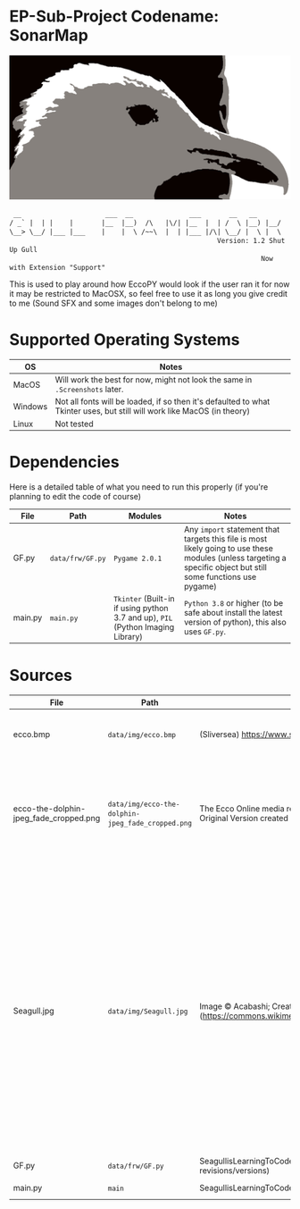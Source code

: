 # EP-Sub-Project Codename: SonarMap
![GullFrameworkImage](https://github.com/SeagullisLearningToCode/EccoPY_Codename_Sonar/blob/master/data/img/Seagull.jpg)
````
 __                     ___  __              ___       __   __
/ _` |  | |    |       |__  |__)  /\   |\/| |__  |  | /  \ |__) |__/
\__> \__/ |___ |___    |    |  \ /~~\  |  | |___ |/\| \__/ |  \ |  \
                                                    Version: 1.2 Shut Up Gull
                                                               Now with Extension "Support"
````
This is used to play around how EccoPY would look if the user ran it for now it may be restricted to MacOSX, so feel free to use it as long you give credit to me (Sound SFX and some images don't belong to me)

# Supported Operating Systems

OS | Notes |
---|-------|
MacOS | Will work the best for now, might not look the same in `.Screenshots` later.|
Windows | Not all fonts will be loaded, if so then it's defaulted to what Tkinter uses, but still will work like MacOS (in theory)|
Linux | Not tested |

# Dependencies
Here is a detailed table of what you need to run this properly (if you're planning to edit the code of course)

File | Path            | Modules  | Notes  
-----|-----------------|----------|---------|
GF.py| `data/frw/GF.py` | `Pygame 2.0.1`| Any `import` statement that targets this file is most likely going to use these modules (unless targeting a specific object but still some functions use pygame)
main.py| `main.py` | `Tkinter` (Built-in if using python 3.7 and up), `PIL` (Python Imaging Library)| `Python 3.8` or higher (to be safe about install the latest version of python), this also uses `GF.py`.

# Sources
File | Path | Source / Credit | Notes                  
-----|------|-------|---------|
ecco.bmp | `data/img/ecco.bmp` |(Sliversea) https://www.spriters-resource.com/genesis_32x_scd/ecco1/sheet/65574/ | This came from The Spriters Resource.
ecco-the-dolphin-jpeg_fade_cropped.png | `data/img/ecco-the-dolphin-jpeg_fade_cropped.png` | The Ecco Online media restoration community (https://eccothedolphin.online/media-restoration/) <br /> Original Version created by Boris Vanjello (Cover art for the Western release of the 1992 game) | I added in a fade effect and cropped the image (more additions will be made to it soon)
Seagull.jpg | `data/img/Seagull.jpg` | Image © Acabashi; Creative Commons CC-BY-SA 4.0; Source: Wikimedia Commons (https://commons.wikimedia.org/wiki/File:Herring_gull_seagull_at_Broadstairs,_Kent,_England_06.jpg) | Image Modified by using GIMP 2.10 and a plugin called "GIMIC". Cropped (also changed the leveling) the original image Applied a Greyscale filter and GIMIC's Cutout Feature. CC-BY-SA License 4.0 (inherited from the Original Author).
GF.py | `data/frw/GF.py` | SeagullisLearningToCode (please look at this table for changes if you're planning to use previous revisions/versions)| Feel free to use it
main.py | `main` | SeagullisLearningToCode | Applies to `GF.py`